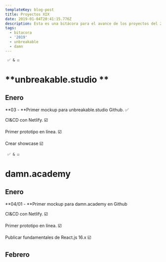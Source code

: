 ```yaml
---
templateKey: blog-post
title: Proyectos XIX
date: 2019-01-04T20:41:15.776Z
description: Esta es una bitácora para el avance de los proyectos del 2019.
tags:
  - bitacora
  - '2019'
  - unbreakable
  - damn
---
```

```
 ✅ & ☑️ 
```

# **unbreakable.studio **

## **Enero**

**03 - **Primer mockup para unbreakable.studio Github. ✅ 

CI&CD con Netlify. ☑️ 

Primer prototipo en línea. ☑️ 

Crear showcase ☑️  



```
 ✅ & ☑️ 
```

# **damn.academy**

## **Enero**

**04/01 - **Primer mockup para damn.academy en Github

CI&CD con Netlify. ☑️ 

Primer prototipo en línea. ☑️ 

Publicar fundamentales de React.js 16.x ☑️  

## Febrero
